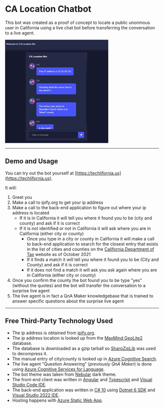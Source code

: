 # CA Location Chatbot
This bot was created as a proof of concept to locate a public unonmous user in California using a live chat bot before transferring the conversation to a live agent.

![CA Location Bot](ReadMeAssets/botScreenshot.jpg)
___
## Demo and Usage
You can try out the bot yourself at [https://techlifornia.us](https://techlifornia.us).

It will:
1. Greet you
2. Make a call to ipify.org to get your ip address
3. Make a call to the back-end application to figure out where your ip address is located
    - If it is in California it will tell you where it found you to be (city and county) and ask if it is correct
    - If it is not identified or not in California it will ask where you are in California (either city or county)
        - Once you type in a city or county in California it will make a call to back-end application to search for the closest entry that exists in the list of cities and counties on the [California Department of Tax](https://www.cdtfa.ca.gov/taxes-and-fees/rates.aspx) website as of October 2021
        - If it finds a match it will tell you where it found you to be (City and County) and ask if it is correct
        - If it does not find a match it will ask you ask again where you are in California (either city or county)
4. Once you confirm the county the bot found you to be type "yes" (without the quotes) and the bot will transfer the conversation to a surprise live agent
5. The live agent is in fact a QnA Maker knowledgebase that is trained to answer specific questions about the surprise live agent
___
## Free Third-Party Technology Used
- The ip address is obtained from [ipify.org](https://ipify.org).
- The ip address location is looked up from the [MaxMind GeoLite2](https://www.maxmind.com/en/geoip2-services-and-databases) database.
- The database is downloaded as a gzip tarball so [SharpZipLib](http://icsharpcode.github.io/SharpZipLib/) was used to decompress it.
- The manual entry of city/county is looked up in [Azure Cognitive Search](https://azure.microsoft.com/en-us/services/search/).
- The live agent "Question Answering" (<em>previously QnA Maker</em>) is done using [Azure Cognitive Services for Language](https://azure.microsoft.com/en-us/services/cognitive-services/question-answering/).
- The bot theme was taken from [Nebular](https://akveo.github.io/nebular/) dark theme.
- The front-end client was written in [Angular](https://angular.io/) and [Typescript](https://www.typescriptlang.org/) and [Visual Studio Code IDE](https://code.visualstudio.com/).
- The back-end application was written in [C# 10](https://docs.microsoft.com/en-us/dotnet/csharp/) using [Dotnet 6 SDK](https://dotnet.microsoft.com/en-us/download/dotnet/6.0) and [Visual Studio 2022 IDE](https://visualstudio.microsoft.com/vs/).
- Hosting happens with [Azure Static Web App](https://azure.microsoft.com/en-us/services/app-service/static/).

